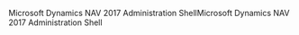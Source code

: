 <span data-ttu-id="8279b-101">Microsoft Dynamics NAV 2017 Administration Shell</span><span class="sxs-lookup"><span data-stu-id="8279b-101">Microsoft Dynamics NAV 2017 Administration Shell</span></span>